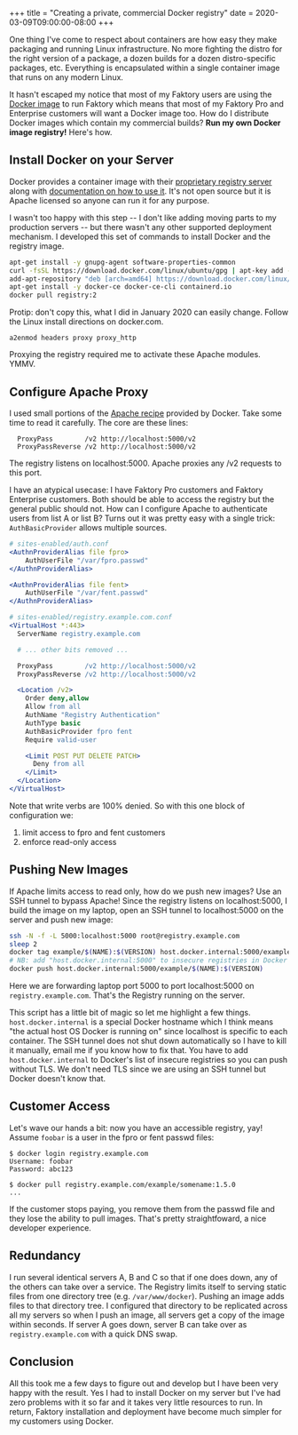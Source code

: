 +++
title = "Creating a private, commercial Docker registry"
date = 2020-03-09T09:00:00-08:00
+++

One thing I've come to respect about containers are how easy they make
packaging and running Linux infrastructure.  No more fighting the distro
for the right version of a package, a dozen builds for a dozen
distro-specific packages, etc.  Everything is encapsulated within a
single container image that runs on any modern Linux.

It hasn't escaped my notice that most of my Faktory users are using the
[Docker image](https://hub.docker.com/r/contribsys/faktory) to run Faktory which means that most of my Faktory Pro and
Enterprise customers will want a Docker image too. How do I distribute
Docker images which contain my commercial builds? **Run my own Docker
image registry!** Here's how.

## Install Docker on your Server

Docker provides a container image with their [proprietary registry
server](https://hub.docker.com/_/registry) along with [documentation on
how to use it](https://docs.docker.com/registry/deploying/). It's not
open source but it is Apache licensed so anyone can run it for any
purpose.

I wasn't too happy with this step -- I don't like adding moving parts to my production servers -- but there wasn't any other supported deployment mechanism.
I developed this set of commands to install Docker and the registry image.

```bash
apt-get install -y gnupg-agent software-properties-common
curl -fsSL https://download.docker.com/linux/ubuntu/gpg | apt-key add -
add-apt-repository "deb [arch=amd64] https://download.docker.com/linux/ubuntu $(lsb_release -cs) stable"
apt-get install -y docker-ce docker-ce-cli containerd.io
docker pull registry:2
```

Protip: don't copy this, what I did in January 2020 can easily change.
Follow the Linux install directions on docker.com.

```
a2enmod headers proxy proxy_http
```

Proxying the registry required me to activate these Apache modules. YMMV.

## Configure Apache Proxy

I used small portions of the [Apache recipe](https://docs.docker.com/registry/recipes/apache/) provided by Docker.
Take some time to read it carefully.
The core are these lines:

```
  ProxyPass        /v2 http://localhost:5000/v2
  ProxyPassReverse /v2 http://localhost:5000/v2
```

The registry listens on localhost:5000. Apache proxies any /v2 requests to this port.

I have an atypical usecase: I have Faktory Pro customers and Faktory Enterprise customers.
Both should be able to access the registry but the general public should not.
How can I configure Apache to authenticate users from list A or list B?
Turns out it was pretty easy with a single trick: `AuthBasicProvider` allows multiple sources.

```apache
# sites-enabled/auth.conf
<AuthnProviderAlias file fpro>
	AuthUserFile "/var/fpro.passwd"
</AuthnProviderAlias>

<AuthnProviderAlias file fent>
	AuthUserFile "/var/fent.passwd"
</AuthnProviderAlias>

# sites-enabled/registry.example.com.conf
<VirtualHost *:443>
  ServerName registry.example.com

  # ... other bits removed ...

  ProxyPass        /v2 http://localhost:5000/v2
  ProxyPassReverse /v2 http://localhost:5000/v2

  <Location /v2>
    Order deny,allow
    Allow from all
    AuthName "Registry Authentication"
    AuthType basic
    AuthBasicProvider fpro fent
    Require valid-user

    <Limit POST PUT DELETE PATCH>
      Deny from all
    </Limit>
  </Location>
</VirtualHost>
```

Note that write verbs are 100% denied. So with this one block of
configuration we:

1. limit access to fpro and fent customers
2. enforce read-only access

## Pushing New Images

If Apache limits access to read only, how do we push new images?
Use an SSH tunnel to bypass Apache!
Since the registry listens on localhost:5000, I build the image on my laptop, open an SSH tunnel to localhost:5000 on the server and push new image:

```bash
ssh -N -f -L 5000:localhost:5000 root@registry.example.com
sleep 2
docker tag example/$(NAME):$(VERSION) host.docker.internal:5000/example/$(NAME):$(VERSION)
# NB: add "host.docker.internal:5000" to insecure registries in Docker Settings
docker push host.docker.internal:5000/example/$(NAME):$(VERSION)
```

Here we are forwarding laptop port 5000 to port localhost:5000 on `registry.example.com`.
That's the Registry running on the server.

This script has a little bit of magic so let me highlight a few things.
`host.docker.internal` is a special Docker hostname which I think means "the actual host OS Docker is running on" since localhost is specific to each container.
The SSH tunnel does not shut down automatically so I have to kill it manually, email me if you know how to fix that.
You have to add `host.docker.internal` to Docker's list of insecure registries so you can push without TLS.
We don't need TLS since we are using an SSH tunnel but Docker doesn't know that.

## Customer Access

Let's wave our hands a bit: now you have an accessible registry, yay!
Assume `foobar` is a user in the fpro or fent passwd files:

```
$ docker login registry.example.com
Username: foobar
Password: abc123

$ docker pull registry.example.com/example/somename:1.5.0
...
```

If the customer stops paying, you remove them from the passwd file and they lose the ability to pull images.
That's pretty straightfoward, a nice developer experience.

## Redundancy

I run several identical servers A, B and C so that if one does down, any of the others can take over a service.
The Registry limits itself to serving static files from one directory tree (e.g. `/var/www/docker`).
Pushing an image adds files to that directory tree.
I configured that directory to be replicated across all my servers so when I push an image, all servers get a copy of the image within seconds.
If server A goes down, server B can take over as `registry.example.com` with a quick DNS swap.

## Conclusion

All this took me a few days to figure out and develop but I have been very happy with the result.
Yes I had to install Docker on my server but I've had zero problems with it so far and it takes very little resources to run.
In return, Faktory installation and deployment have become much simpler for my customers using Docker.
